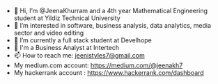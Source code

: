 - 👋 Hi, I’m @JeenaKhurram and a 4th year Mathematical Engineering student at Yildiz Technical University
- 👀 I’m interested in software, business analysis, data analytics, media sector and video editing
- 🌱 I’m currently a full stack student at Develhope
- 💞️ I'm a Business Analyst at Intertech
- 📫 How to reach me: jeenistyles7@gmail.com
- My medium.com  account: https://medium.com/@jeenakh7
- My hackerrank account : https://www.hackerrank.com/dashboard


<!---
JeenaKhurram/JeenaKhurram is a ✨ special ✨ repository because its `README.md` (this file) appears on your GitHub profile.
You can click the Preview link to take a look at your changes.
--->
